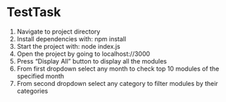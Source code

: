 # TestTask

1. Navigate to project directory 
2. Install dependencies with: npm install
3. Start the project with: node index.js 
4. Open the project by going to localhost://3000
5. Press “Display All” button to display all the modules
6. From first dropdown select any month to check top 10 modules of the specified month 
7. From second dropdown select any category to filter modules by their categories
